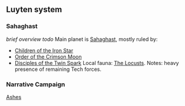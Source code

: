 ## Luyten system

### Sahaghast
*brief overview todo*
Main planet is [Sahaghast](sahaghast), mostly ruled by:
* [Children of the Iron Star](children-of-the-iron-star)
* [Order of the Crimson Moon](order-of-the-crimson-moon)
* [Disciples of the Twin Spark](disciples-of-the-twin-spark)
Local fauna: [The Locusts](the-locusts).
Notes: heavy presence of remaining Tech forces.

### Narrative Campaign
[Ashes](ashes)
